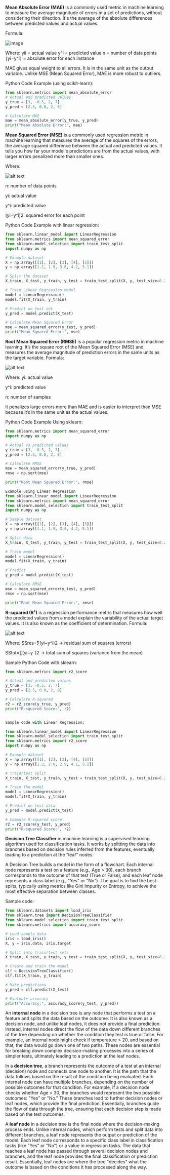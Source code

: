 **Mean Absolute Error (MAE)** is a commonly used metric in machine learning to measure the average magnitude of errors in a set of predictions, without considering their direction. It's the average of the absolute differences between predicted values and actual values.

Formula:

![image](https://github.com/user-attachments/assets/7c69fe44-ccc8-4002-8ac1-32f8e7c1d91c)

 
Where:
yii​ = actual value
y^i = predicted value
n = number of data points
∣yi−y^i∣ = absolute error for each instance

MAE gives equal weight to all errors.
It is in the same unit as the output variable.
Unlike MSE (Mean Squared Error), MAE is more robust to outliers.

Python Code Example (using scikit-learn):
```python
from sklearn.metrics import mean_absolute_error
# Actual and predicted values
y_true = [3, -0.5, 2, 7]
y_pred = [2.5, 0.0, 2, 8]

# Calculate MAE
mae = mean_absolute_error(y_true, y_pred)
print("Mean Absolute Error:", mae)
```

**Mean Squared Error (MSE)** is a commonly used regression metric in machine learning that measures the average of the squares of the errors, the average squared difference between the actual and predicted values. It tells you how far your model's predictions are from the actual values, with larger errors penalized more than smaller ones.



Where:

![alt text](image-5.png)

n: number of data points


yi​: actual value


y^​i​: predicted value


(yi−y^i)2: squared error for each point

Python Code Example with linear regression:
```python
from sklearn.linear_model import LinearRegression
from sklearn.metrics import mean_squared_error
from sklearn.model_selection import train_test_split
import numpy as np

# Example dataset
X = np.array([[1], [2], [3], [4], [5]])
y = np.array([1.1, 1.9, 3.0, 4.2, 5.1])

# Split the dataset
X_train, X_test, y_train, y_test = train_test_split(X, y, test_size=0.2, random_state=42)

# Train Linear Regression model
model = LinearRegression()
model.fit(X_train, y_train)

# Predict on test set
y_pred = model.predict(X_test)

# Calculate Mean Squared Error
mse = mean_squared_error(y_test, y_pred)
print("Mean Squared Error:", mse)
```
**Root Mean Squared Error (RMSE)** is a popular regression metric in machine learning. It’s the square root of the Mean Squared Error (MSE) and measures the average magnitude of prediction errors in the same units as the target variable.
Formula:

![alt text](image-3.png)

Where:
yi​: actual value


y^i: predicted value


n: number of samples

It penalizes large errors more than MAE and is easier to interpret than MSE because it’s in the same unit as the actual values.

Python Code Example Using sklearn:
```python
from sklearn.metrics import mean_squared_error
import numpy as np

# Actual vs predicted values
y_true = [3, -0.5, 2, 7]
y_pred = [2.5, 0.0, 2, 8]

# Calculate RMSE
mse = mean_squared_error(y_true, y_pred)
rmse = np.sqrt(mse)

print("Root Mean Squared Error:", rmse)

Example using Linear Regression
from sklearn.linear_model import LinearRegression
from sklearn.metrics import mean_squared_error
from sklearn.model_selection import train_test_split
import numpy as np

# Sample dataset
X = np.array([[1], [2], [3], [4], [5]])
y = np.array([1.1, 1.9, 3.0, 4.2, 5.1])

# Split data
X_train, X_test, y_train, y_test = train_test_split(X, y, test_size=0.2, random_state=42)

# Train model
model = LinearRegression()
model.fit(X_train, y_train)

# Predict
y_pred = model.predict(X_test)

# Calculate RMSE
mse = mean_squared_error(y_test, y_pred)
rmse = np.sqrt(mse)

print("Root Mean Squared Error:", rmse)
```

**R-squared (R²)** is a regression performance metric that measures how well the predicted values from a model explain the variability of the actual target values. It is also known as the coefficient of determination.
Formula:

![alt text](image-2.png)

Where:
SSres=∑(yi​−y^​i​)2 → residual sum of squares (errors)


SStot=∑(yi​−yˉ​)2 → total sum of squares (variance from the mean)

Sample Python Code with sklearn:
``` python
from sklearn.metrics import r2_score

# Actual and predicted values
y_true = [3, -0.5, 2, 7]
y_pred = [2.5, 0.0, 2, 8]

# Calculate R-squared
r2 = r2_score(y_true, y_pred)
print("R-squared Score:", r2)


Sample code with Linear Regression:

from sklearn.linear_model import LinearRegression
from sklearn.model_selection import train_test_split
from sklearn.metrics import r2_score
import numpy as np

# Example dataset
X = np.array([[1], [2], [3], [4], [5]])
y = np.array([1.2, 2.0, 2.9, 4.1, 5.2])

# Train/test split
X_train, X_test, y_train, y_test = train_test_split(X, y, test_size=0.2, random_state=42)

# Train the model
model = LinearRegression()
model.fit(X_train, y_train)

# Predict on test data
y_pred = model.predict(X_test)

# Compute R-squared score
r2 = r2_score(y_test, y_pred)
print("R-squared Score:", r2)
```


**Decision Tree Classifier** in machine learning is a supervised learning algorithm used for classification tasks. It works by splitting the data into branches based on decision rules inferred from the features, eventually leading to a prediction at the "leaf" nodes.

A Decision Tree builds a model in the form of a flowchart. Each internal node represents a test on a feature (e.g., Age > 30), each branch corresponds to the outcome of that test (True or False), and each leaf node represents a class label (e.g., "Yes" or "No"). The goal is to find the best splits, typically using metrics like Gini Impurity or Entropy, to achieve the most effective separation between classes.

Sample code:
``` python
from sklearn.datasets import load_iris
from sklearn.tree import DecisionTreeClassifier
from sklearn.model_selection import train_test_split
from sklearn.metrics import accuracy_score

# Load sample data
iris = load_iris()
X, y = iris.data, iris.target

# Split into train/test sets
X_train, X_test, y_train, y_test = train_test_split(X, y, test_size=0.2, random_state=42)

# Create and train the model
clf = DecisionTreeClassifier()
clf.fit(X_train, y_train)

# Make predictions
y_pred = clf.predict(X_test)

# Evaluate accuracy
print("Accuracy:", accuracy_score(y_test, y_pred))
```

An **internal node** in a decision tree is any node that performs a test on a feature and splits the data based on the outcome. It is also known as a decision node, and unlike leaf nodes, it does not provide a final prediction. Instead, internal nodes direct the flow of the data down different branches of the tree depending on whether the condition they test is true or false. For example, an internal node might check if temperature > 20, and based on that, the data would go down one of two paths. These nodes are essential for breaking down complex decision-making processes into a series of simpler tests, ultimately leading to a prediction at the leaf nodes.


In a **decision tree**, a branch represents the outcome of a test at an internal (decision) node and connects one node to another. It is the path that the data follows based on the result of the condition being evaluated. Each internal node can have multiple branches, depending on the number of possible outcomes for that condition. For example, if a decision node checks whether Age > 30, the branches would represent the two possible outcomes: "Yes" or "No." These branches lead to further decision nodes or leaf nodes, which provide the final prediction. Essentially, branches guide the flow of data through the tree, ensuring that each decision step is made based on the test outcomes.

A **leaf node** in a decision tree is the final node where the decision-making process ends. Unlike internal nodes, which perform tests and split data into different branches, a leaf node represents the output or prediction of the model. Each leaf node corresponds to a specific class label in classification tasks (like "Yes" or "No") or a value in regression tasks. The data that reaches a leaf node has passed through several decision nodes and branches, and the leaf node provides the final classification or prediction result. Essentially, leaf nodes are where the tree "decides" what the outcome is based on the conditions it has processed along the way.
